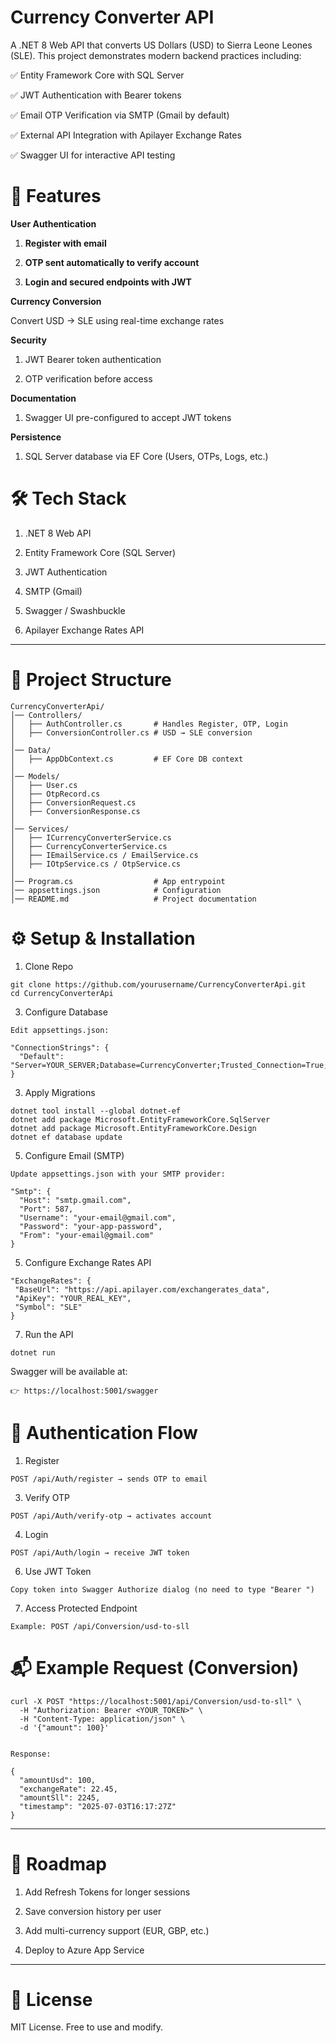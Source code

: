 # Currency Converter API

A .NET 8 Web API that converts US Dollars (USD) to Sierra Leone Leones (SLE).
This project demonstrates modern backend practices including:

✅ Entity Framework Core with SQL Server

✅ JWT Authentication with Bearer tokens

✅ Email OTP Verification via SMTP (Gmail by default)

✅ External API Integration with Apilayer Exchange Rates

✅ Swagger UI for interactive API testing

# 🚀 Features

**User Authentication**

1. **Register with email**

2. **OTP sent automatically to verify account**

3. **Login and secured endpoints with JWT**



**Currency Conversion**

Convert USD → SLE using real-time exchange rates


**Security**

1. JWT Bearer token authentication

2. OTP verification before access



**Documentation**

1. Swagger UI pre-configured to accept JWT tokens

   

**Persistence**

1. SQL Server database via EF Core (Users, OTPs, Logs, etc.)


# 🛠️ Tech Stack

1. .NET 8 Web API

2. Entity Framework Core (SQL Server)

3. JWT Authentication

4. SMTP (Gmail)

5. Swagger / Swashbuckle

6. Apilayer Exchange Rates API

---

# 📂 Project Structure
```
CurrencyConverterApi/
│── Controllers/
│   ├── AuthController.cs       # Handles Register, OTP, Login
│   ├── ConversionController.cs # USD → SLE conversion
│
│── Data/
│   ├── AppDbContext.cs         # EF Core DB context
│
│── Models/
│   ├── User.cs
│   ├── OtpRecord.cs
│   ├── ConversionRequest.cs
│   ├── ConversionResponse.cs
│
│── Services/
│   ├── ICurrencyConverterService.cs
│   ├── CurrencyConverterService.cs
│   ├── IEmailService.cs / EmailService.cs
│   ├── IOtpService.cs / OtpService.cs
│
│── Program.cs                  # App entrypoint
│── appsettings.json            # Configuration
│── README.md                   # Project documentation
```

# ⚙️ Setup & Installation

1. Clone Repo

```
git clone https://github.com/yourusername/CurrencyConverterApi.git
cd CurrencyConverterApi
```

3. Configure Database
```
Edit appsettings.json:

"ConnectionStrings": {
  "Default": "Server=YOUR_SERVER;Database=CurrencyConverter;Trusted_Connection=True;TrustServerCertificate=True;"
}

```

3. Apply Migrations
```
dotnet tool install --global dotnet-ef
dotnet add package Microsoft.EntityFrameworkCore.SqlServer
dotnet add package Microsoft.EntityFrameworkCore.Design
dotnet ef database update
```

5. Configure Email (SMTP)
```
Update appsettings.json with your SMTP provider:

"Smtp": {
  "Host": "smtp.gmail.com",
  "Port": 587,
  "Username": "your-email@gmail.com",
  "Password": "your-app-password",
  "From": "your-email@gmail.com"
}
```

5. Configure Exchange Rates API
 ```
"ExchangeRates": {
  "BaseUrl": "https://api.apilayer.com/exchangerates_data",
  "ApiKey": "YOUR_REAL_KEY",
  "Symbol": "SLE"
}
```

7. Run the API
```
dotnet run
```

Swagger will be available at:
```
👉 https://localhost:5001/swagger
```

# 🔑 Authentication Flow

1. Register
```
POST /api/Auth/register → sends OTP to email
```

3. Verify OTP
```
POST /api/Auth/verify-otp → activates account
```

4. Login
```
POST /api/Auth/login → receive JWT token
```

6. Use JWT Token
```
Copy token into Swagger Authorize dialog (no need to type "Bearer ")
```

7. Access Protected Endpoint
```
Example: POST /api/Conversion/usd-to-sll
```


# 📬 Example Request (Conversion)
```
curl -X POST "https://localhost:5001/api/Conversion/usd-to-sll" \
  -H "Authorization: Bearer <YOUR_TOKEN>" \
  -H "Content-Type: application/json" \
  -d '{"amount": 100}'


Response:

{
  "amountUsd": 100,
  "exchangeRate": 22.45,
  "amountSll": 2245,
  "timestamp": "2025-07-03T16:17:27Z"
}
```

---

# 📖 Roadmap

 1. Add Refresh Tokens for longer sessions

 2. Save conversion history per user

 3. Add multi-currency support (EUR, GBP, etc.)

4. Deploy to Azure App Service

---

# 📝 License

MIT License. Free to use and modify.
